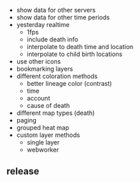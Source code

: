 - show data for other servers
- show data for other time periods
- yesterday realtime
  - 1fps
  - include death info
  - interpolate to death time and location
  - interpolate to child birth locations
- use other icons
- bookmarking layers
- different coloration methods
  - better lineage color (contrast)
  - time
  - account
  - cause of death
- different map types (death)
- paging
- grouped heat map
- custom layer methods
  - single layer
  - webworker

## release
